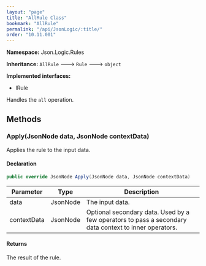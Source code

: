 ```yaml
---
layout: "page"
title: "AllRule Class"
bookmark: "AllRule"
permalink: "/api/JsonLogic/:title/"
order: "10.11.001"
---
```

**Namespace:** Json.Logic.Rules

**Inheritance:**
`AllRule`
 🡒 
`Rule`
 🡒 
`object`

**Implemented interfaces:**

- IRule

Handles the `all` operation.

## Methods

### Apply(JsonNode data, JsonNode contextData)

Applies the rule to the input data.

#### Declaration

```c#
public override JsonNode Apply(JsonNode data, JsonNode contextData)
```

| Parameter | Type | Description |
|---|---|---|
| data | JsonNode | The input data. |
| contextData | JsonNode | Optional secondary data.  Used by a few operators to pass a secondary     data context to inner operators. |


#### Returns

The result of the rule.

